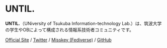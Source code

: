 # UNTIL.

**UNTIL.**（UNiversity of Tsukuba Information-technology Lab.）は、筑波大学の学生やOBによって構成される情報系技術者コミュニティです。

[Official Site](https://until-tsukuba.github.io/) / [Twitter](https://twitter.com/until_tsukuba) / [Misskey (Fediverse)](https://mi.tsukuba.dev/@until) / [GitHub](https://github.com/until-tsukuba)
